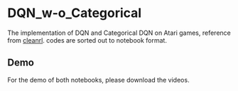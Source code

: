 # DQN_w-o_Categorical
The implementation of DQN and Categorical DQN on Atari games, reference from [cleanrl](https://github.com/vwxyzjn/cleanrl). codes are sorted out to notebook format. 

## Demo
For the demo of both notebooks, please download the videos.
